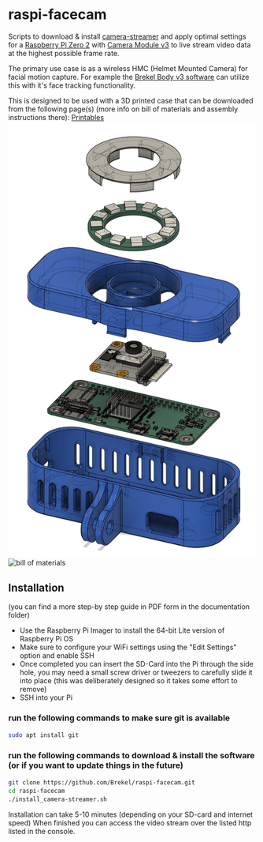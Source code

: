 # raspi-facecam

Scripts to download &amp; install [camera-streamer](https://github.com/ayufan/camera-streamer) and apply optimal settings for a [Raspberry Pi Zero 2](https://www.raspberrypi.com/products/raspberry-pi-zero-2-w) with [Camera Module v3](https://www.raspberrypi.com/products/camera-module-3) to live stream video data at the highest possible frame rate.


The primary use case is as a wireless HMC (Helmet Mounted Camera) for facial motion capture.
For example the [Brekel Body v3 software](https://brekel.com/brekel-body-v3) can utilize this with it's face tracking functionality.


This is designed to be used with a 3D printed case that can be downloaded from the following page(s) (more info on bill of materials and assembly instructions there):
 [Printables](https://www.printables.com/model/805075-rasberry-pi-zero-face-camera)
![exploded_case](images/exploded_case.png)
![bill of materials](images/BOM.png)



## Installation
(you can find a more step-by step guide in PDF form in the documentation folder)

* Use the Raspberry Pi Imager to install the 64-bit Lite version of Raspberry Pi OS
* Make sure to configure your WiFi settings using the "Edit Settings" option and enable SSH
* Once completed you can insert the SD-Card into the Pi through the side hole, you may need a small screw driver or tweezers to carefully slide it into place (this was deliberately designed so it takes some effort to remove)
* SSH into your Pi

### run the following commands to make sure git is available
```bash
sudo apt install git
```

### run the following commands to download &amp; install the software (or if you want to update things in the future)
```bash
git clone https://github.com/Brekel/raspi-facecam.git
cd raspi-facecam
./install_camera-streamer.sh
```

Installation can take 5-10 minutes (depending on your SD-card and internet speed)
When finished you can access the video stream over the listed http listed in the console.
